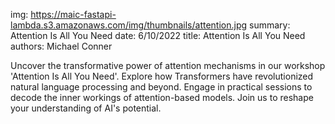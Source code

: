 img: https://maic-fastapi-lambda.s3.amazonaws.com/img/thumbnails/attention.jpg
summary: Attention Is All You Need
date: 6/10/2022
title: Attention Is All You Need
authors: Michael Conner

Uncover the transformative power of attention mechanisms in our workshop 'Attention Is All You Need'. Explore how Transformers have revolutionized natural language processing and beyond. Engage in practical sessions to decode the inner workings of attention-based models. Join us to reshape your understanding of AI's potential.